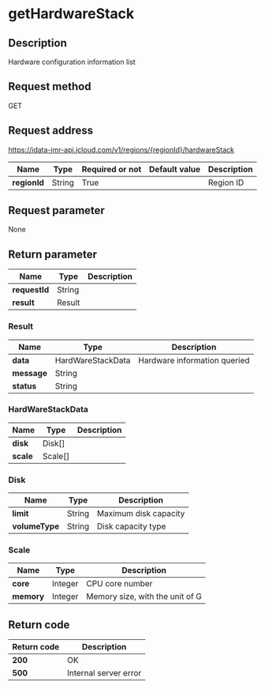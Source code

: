 # getHardwareStack


## Description
Hardware configuration information list

## Request method
GET

## Request address
https://idata-jmr-api.jcloud.com/v1/regions/{regionId}/hardwareStack

|Name|Type|Required or not|Default value|Description|
|---|---|---|---|---|
|**regionId**|String|True||Region ID|

## Request parameter
None


## Return parameter
|Name|Type|Description|
|---|---|---|
|**requestId**|String||
|**result**|Result||


### <a name="Result">Result</a>
|Name|Type|Description|
|---|---|---|
|**data**|HardWareStackData|Hardware information queried|
|**message**|String||
|**status**|String||
### <a name="HardWareStackData">HardWareStackData</a>
|Name|Type|Description|
|---|---|---|
|**disk**|Disk[]||
|**scale**|Scale[]||
### <a name="Disk">Disk</a>
|Name|Type|Description|
|---|---|---|
|**limit**|String|Maximum disk capacity|
|**volumeType**|String|Disk capacity type|
### <a name="Scale">Scale</a>
|Name|Type|Description|
|---|---|---|
|**core**|Integer|CPU core number|
|**memory**|Integer|Memory size, with the unit of G|

## Return code
|Return code|Description|
|---|---|
|**200**|OK|
|**500**|Internal server error|
